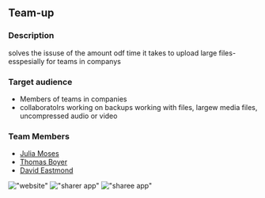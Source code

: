 ## Team-up

### Description
solves the issuse of the amount odf time it takes to upload large files- esspesially for teams in companys

### Target audience
- Members of teams in companies
- collaboratolrs working on backups working with files, largew media files, uncompressed audio or video

### Team Members
- [Julia Moses](https://github.com/juliamoses)
- [Thomas Boyer](https://github.com/thomas-boyer)
- [David Eastmond](https://github.com/davideastmond)

!["website"]()
!["sharer app"](https://github.com/thomas-boyer/team-up/blob/feature/setup/docs/wireframe-sharer.jpg?raw=true)
!["sharee app"](https://github.com/thomas-boyer/team-up/blob/feature/setup/docs/wireframe-sharee.jpg?raw=true)
